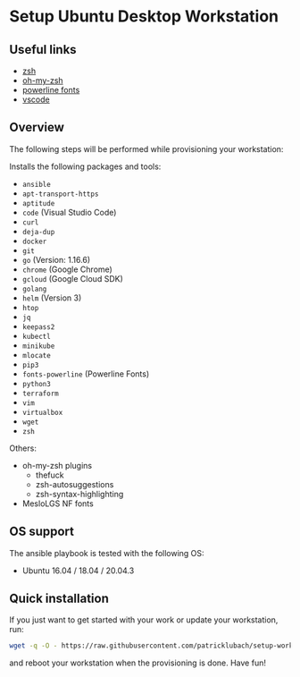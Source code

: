 # Setup Ubuntu Desktop Workstation

## Useful links

* [zsh](https://github.com/ohmyzsh/ohmyzsh/wiki/Installing-ZSH)
* [oh-my-zsh](https://github.com/ohmyzsh/ohmyzsh)
* [powerline fonts](https://github.com/powerline/fonts)
* [vscode](https://github.com/racoon63/vscode)

## Overview

The following steps will be performed while provisioning your workstation:

Installs the following packages and tools:

* `ansible`
* `apt-transport-https`
* `aptitude`
* `code` (Visual Studio Code)
* `curl`
* `deja-dup`
* `docker`
* `git`
* `go` (Version: 1.16.6)
* `chrome` (Google Chrome)
* `gcloud` (Google Cloud SDK)
* `golang`
* `helm` (Version 3)
* `htop`
* `jq`
* `keepass2`
* `kubectl`
* `minikube`
* `mlocate`
* `pip3`
* `fonts-powerline` (Powerline Fonts)
* `python3`
* `terraform`
* `vim`
* `virtualbox`
* `wget`
* `zsh`

Others:

* oh-my-zsh plugins
  * thefuck
  * zsh-autosuggestions
  * zsh-syntax-highlighting
* MesloLGS NF fonts

## OS support

The ansible playbook is tested with the following OS:

* Ubuntu 16.04 / 18.04 / 20.04.3

## Quick installation

If you just want to get started with your work or update your workstation, run:

```bash
wget -q -O - https://raw.githubusercontent.com/patricklubach/setup-workstation/main/ubuntu/kde/install.sh | bash
```

and reboot your workstation when the provisioning is done. Have fun!

